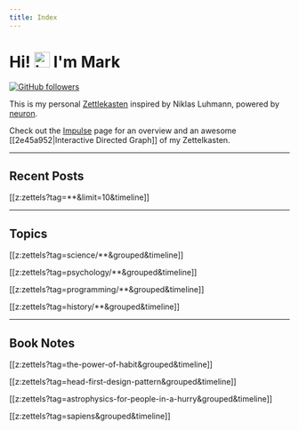 ```yaml
---
title: Index
---
```


# Hi! <img src="https://user-images.githubusercontent.com/1303154/88677602-1635ba80-d120-11ea-84d8-d263ba5fc3c0.gif" width="28px" alt="hi"> I'm Mark

[![GitHub followers](https://img.shields.io/github/followers/marklcrns.svg?style=social&label=Follow&maxAge=2592000)](https://github.com/marklcrns?tab=followers)

This is my personal [Zettlekasten](https://en.wikipedia.org/wiki/Zettelkasten)
inspired by Niklas Luhmann, powered by [neuron](https://github.com/srid/neuron).

Check out the [Impulse](/impulse.html) page for an overview and an awesome
[[2e45a952|Interactive Directed Graph]] of my Zettelkasten.

---

## Recent Posts

[[z:zettels?tag=**&limit=10&timeline]]

---

## Topics

[[z:zettels?tag=science/**&grouped&timeline]]

[[z:zettels?tag=psychology/**&grouped&timeline]]

[[z:zettels?tag=programming/**&grouped&timeline]]

[[z:zettels?tag=history/**&grouped&timeline]]

---

## Book Notes

[[z:zettels?tag=the-power-of-habit&grouped&timeline]]

[[z:zettels?tag=head-first-design-pattern&grouped&timeline]]

[[z:zettels?tag=astrophysics-for-people-in-a-hurry&grouped&timeline]]

[[z:zettels?tag=sapiens&grouped&timeline]]

